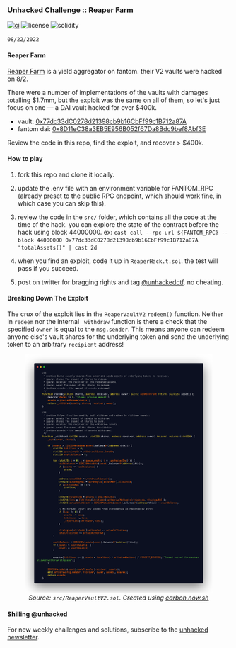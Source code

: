 ### Unhacked Challenge :: Reaper Farm

[![ci](https://github.com/whitenois3/reaper/actions/workflows/test.yml/badge.svg)](https://github.com/whitenois3/reaper/actions/workflows/test.yml)
![license](https://img.shields.io/github/license/whitenois3/reaper?label=license)
![solidity](https://img.shields.io/badge/solidity-^0.8.0-lightgrey)

`08/22/2022`


#### Reaper Farm

[Reaper Farm](https://www.reaper.farm/) is a yield aggregator on fantom. their V2 vaults were hacked on 8/2.

There were a number of implementations of the vaults with damages totalling $1.7mm, but the exploit was the same on all of them, so let's just focus on one — a DAI vault hacked for over $400k.

- vault: [0x77dc33dC0278d21398cb9b16CbFf99c1B712a87A](https://ftmscan.com/address/0x77dc33dc0278d21398cb9b16cbff99c1b712a87a)
- fantom dai: [0x8D11eC38a3EB5E956B052f67Da8Bdc9bef8Abf3E](https://ftmscan.com/address/0x8D11eC38a3EB5E956B052f67Da8Bdc9bef8Abf3E)

Review the code in this repo, find the exploit, and recover > $400k.


#### How to play

1. fork this repo and clone it locally.

2. update the .env file with an environment variable for FANTOM_RPC (already preset to the public RPC endpoint, which should work fine, in which case you can skip this).

3. review the code in the `src/` folder, which contains all the code at the time of the hack. you can explore the state of the contract before the hack using block 44000000. ex: `cast call --rpc-url ${FANTOM_RPC} --block 44000000 0x77dc33dC0278d21398cb9b16CbFf99c1B712a87A "totalAssets()" | cast 2d`

4. when you find an exploit, code it up in `ReaperHack.t.sol`. the test will pass if you succeed.

5. post on twitter for bragging rights and tag [@unhackedctf](http://twitter.com/unhackedctf). no cheating.


#### Breaking Down The Exploit

The crux of the exploit lies in the `ReaperVaultV2` `redeem()` function. Neither in `redeem` nor the internal `_withdraw` function is there a check that the specified `owner` is equal to the `msg.sender`. This means anyone can redeem anyone else's vault shares for the underlying token and send the underlying token to an arbitrary `recipient` address!

<p align="center">
  <figure width="min-content" align="center">
    <img src="./assets/exploit.png">
    <figcaption><i>Source: <code>src/ReaperVaultV2.sol</code>. Created using <a target="_blank" href="https://carbon.now.sh">carbon.now.sh</a></i></figcaption>
  </figure>
</p>


#### Shilling @unhacked

For new weekly challenges and solutions, subscribe to the [unhacked newsletter](https://unhackedctf.substack.com/publish/post/69864558).
